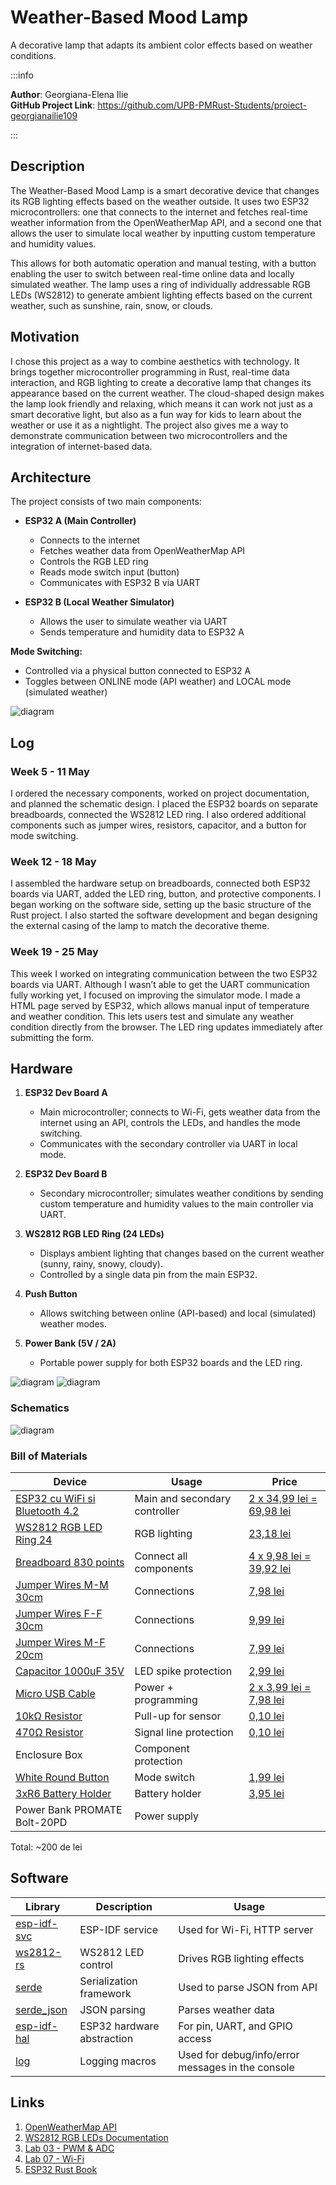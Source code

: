# Weather-Based Mood Lamp
A decorative lamp that adapts its ambient color effects based on weather conditions.

:::info 

**Author**: Georgiana-Elena Ilie \
**GitHub Project Link**: https://github.com/UPB-PMRust-Students/proiect-georgianailie109

:::

## Description

The Weather-Based Mood Lamp is a smart decorative device that changes its RGB lighting effects based on the weather outside. It uses two ESP32 microcontrollers: one that connects to the internet and fetches real-time weather information from the OpenWeatherMap API, and a second one that allows the user to simulate local weather by inputting custom temperature and humidity values. 

This allows for both automatic operation and manual testing, with a button enabling the user to switch between real-time online data and locally simulated weather. The lamp uses a ring of individually addressable RGB LEDs (WS2812) to generate ambient lighting effects based on the current weather, such as sunshine, rain, snow, or clouds.

## Motivation

I chose this project as a way to combine aesthetics with technology. It brings together microcontroller programming in Rust, real-time data interaction, and RGB lighting to create a decorative lamp that changes its appearance based on the current weather. The cloud-shaped design makes the lamp look friendly and relaxing, which means it can work not just as a smart decorative light, but also as a fun way for kids to learn about the weather or use it as a nightlight. The project also gives me a way to demonstrate communication between two microcontrollers and the integration of internet-based data.

## Architecture 

The project consists of two main components:

- **ESP32 A (Main Controller)**
  - Connects to the internet
  - Fetches weather data from OpenWeatherMap API
  - Controls the RGB LED ring
  - Reads mode switch input (button)
  - Communicates with ESP32 B via UART

- **ESP32 B (Local Weather Simulator)**
  - Allows the user to simulate weather via UART
  - Sends temperature and humidity data to ESP32 A

**Mode Switching:**
- Controlled via a physical button connected to ESP32 A
- Toggles between ONLINE mode (API weather) and LOCAL mode (simulated weather)

![diagram](./Architecture.svg)


## Log

<!-- write your progress here every week -->

### Week 5 - 11 May
I ordered the necessary components, worked on project documentation, and planned the schematic design.
I placed the ESP32 boards on separate breadboards, connected the WS2812 LED ring. I also ordered additional
components such as jumper wires, resistors, capacitor, and a button for mode switching.
### Week 12 - 18 May
I assembled the hardware setup on breadboards, connected both ESP32 boards via UART, added the LED ring,
button, and protective components. I began working on the software side, setting up the basic structure of the Rust project.
I also started the software development and began designing the external casing of the lamp to match the decorative theme.
### Week 19 - 25 May
This week I worked on integrating communication between the two ESP32 boards via UART. Although I wasn’t able to get the UART
communication fully working yet, I focused on improving the simulator mode. I made a HTML page served by ESP32, which allows
manual input of temperature and weather condition. This lets users test and simulate any weather condition directly from the
browser. The LED ring updates immediately after submitting the form.

## Hardware

1. **ESP32 Dev Board A**  
   - Main microcontroller; connects to Wi-Fi, gets weather data from the internet using an API, controls the LEDs, and handles the mode switching.
   - Communicates with the secondary controller via UART in local mode.

2. **ESP32 Dev Board B**  
   - Secondary microcontroller; simulates weather conditions by sending custom temperature and humidity values to the main controller via UART.

3. **WS2812 RGB LED Ring (24 LEDs)**  
   - Displays ambient lighting that changes based on the current weather (sunny, rainy, snowy, cloudy).  
   - Controlled by a single data pin from the main ESP32.

4. **Push Button**  
   - Allows switching between online (API-based) and local (simulated) weather modes.

5. **Power Bank (5V / 2A)**  
   - Portable power supply for both ESP32 boards and the LED ring.

![diagram](montaj.webp)
![diagram](montaj2.webp)

### Schematics

![diagram](Proiect_PM.svg)

### Bill of Materials

<!-- Fill out this table with all the hardware components that you might need.

The format is 
```
| [Device](link://to/device) | This is used ... | [price](link://to/store) |

```

-->

| Device | Usage | Price |
|--------|--------|-------|
| [ESP32 cu WiFi si Bluetooth 4.2](https://www.optimusdigital.ro/ro/placi-cu-bluetooth/4371-placa-de-dezvoltare-esp32-cu-wifi-i-bluetooth-42.html) | Main and secondary controller | [2 x 34,99 lei = 69,98 lei](https://www.optimusdigital.ro/ro/placi-cu-bluetooth/4371-placa-de-dezvoltare-esp32-cu-wifi-i-bluetooth-42.html) |
| [WS2812 RGB LED Ring 24](https://www.optimusdigital.ro/ro/optoelectronice-altele/5623-inel-cu-24-led-uri-rgb-adresabile-ws2812.html) | RGB lighting | [23,18 lei](https://www.optimusdigital.ro/ro/optoelectronice-altele/5623-inel-cu-24-led-uri-rgb-adresabile-ws2812.html) |
| [Breadboard 830 points](https://www.optimusdigital.ro/en/breadboards/8-breadboard-hq-830-points.html) | Connect all components | [4 x 9,98 lei = 39,92 lei](https://www.optimusdigital.ro/en/breadboards/8-breadboard-hq-830-points.html) |
| [Jumper Wires M-M 30cm](https://www.optimusdigital.ro/ro/fire-fire-mufate/882-set-fire-mama-mama-40p-30-cm.html) | Connections | [7,98 lei](https://www.optimusdigital.ro/ro/fire-fire-mufate/882-set-fire-mama-mama-40p-30-cm.html) |
| [Jumper Wires F-F 30cm](https://www.optimusdigital.ro/ro/fire-fire-mufate/890-set-fire-tata-tata-40p-30-cm.html) | Connections | [9,99 lei](https://www.optimusdigital.ro/ro/fire-fire-mufate/890-set-fire-tata-tata-40p-30-cm.html) |
| [Jumper Wires M-F 20cm](https://www.optimusdigital.ro/ro/fire-fire-mufate/92-fire-colorate-mama-tata-40p.html) | Connections | [7,99 lei](https://www.optimusdigital.ro/ro/fire-fire-mufate/92-fire-colorate-mama-tata-40p.html) |
| [Capacitor 1000uF 35V](https://www.optimusdigital.ro/ro/componente-electronice-condensatoare/3004-condensator-electrolitic-de-1000-uf-la-35-v.html) | LED spike protection | [2,99 lei](https://www.optimusdigital.ro/ro/componente-electronice-condensatoare/3004-condensator-electrolitic-de-1000-uf-la-35-v.html) |
| [Micro USB Cable](https://www.optimusdigital.ro/ro/cabluri-cabluri-usb/11939-cablu-negru-micro-usb-1-m.html) | Power + programming | [2 x 3,99 lei = 7,98 lei](https://www.optimusdigital.ro/ro/cabluri-cabluri-usb/11939-cablu-negru-micro-usb-1-m.html) |
| [10kΩ Resistor](https://www.optimusdigital.ro/en/resistors/1088-025w-10k-resistor.html) | Pull-up for sensor | [0,10 lei](https://www.optimusdigital.ro/en/resistors/1088-025w-10k-resistor.html) |
| [470Ω Resistor](https://www.optimusdigital.ro/en/resistors/1099-025w-470-resistor.html) | Signal line protection | [0,10 lei](https://www.optimusdigital.ro/en/resistors/1099-025w-470-resistor.html) |
| Enclosure Box | Component protection | |
| [White Round Button](https://www.optimusdigital.ro/en/buttons-and-switches/1115-white-button-with-round-cover.html) | Mode switch | [1,99 lei](https://www.optimusdigital.ro/en/buttons-and-switches/1115-white-button-with-round-cover.html) |
| [3xR6 Battery Holder](https://www.optimusdigital.ro/ro/suporturi-de-baterii/1090-suport-baterii-3-x-r6.html) | Battery holder | [3,95 lei](https://www.optimusdigital.ro/ro/suporturi-de-baterii/1090-suport-baterii-3-x-r6.html) |
| Power Bank PROMATE Bolt-20PD | Power supply | |

Total: ~200 de lei

## Software

| Library | Description | Usage |
|---------|-------------|-------|
| [esp-idf-svc](https://github.com/esp-rs/esp-idf-svc) | ESP-IDF service| Used for Wi-Fi, HTTP server |
| [ws2812-rs](https://github.com/smart-leds-rs/ws2812-spi-rs) | WS2812 LED control | Drives RGB lighting effects |
| [serde](https://github.com/serde-rs/serde) | Serialization framework | Used to parse JSON from API |
| [serde_json](https://github.com/serde-rs/json) | JSON parsing | Parses weather data |
| [esp-idf-hal](https://github.com/esp-rs/esp-idf-hal) | ESP32 hardware abstraction | For pin, UART, and GPIO access |
| [log](https://docs.rs/log) | Logging macros | Used for debug/info/error messages in the console |

## Links

<!-- Add a few links that inspired you and that you think you will use for your project -->

1. [OpenWeatherMap API](https://openweathermap.org/api)
2. [WS2812 RGB LEDs Documentation](https://cdn-shop.adafruit.com/datasheets/WS2812.pdf)
3. [Lab 03 - PWM & ADC](https://pmrust.pages.upb.ro/docs/acs_cc/lab/03)
4. [Lab 07 - Wi-Fi](https://pmrust.pages.upb.ro/docs/acs_cc/lab/07)
5. [ESP32 Rust Book](https://esp-rs.github.io/book/)
